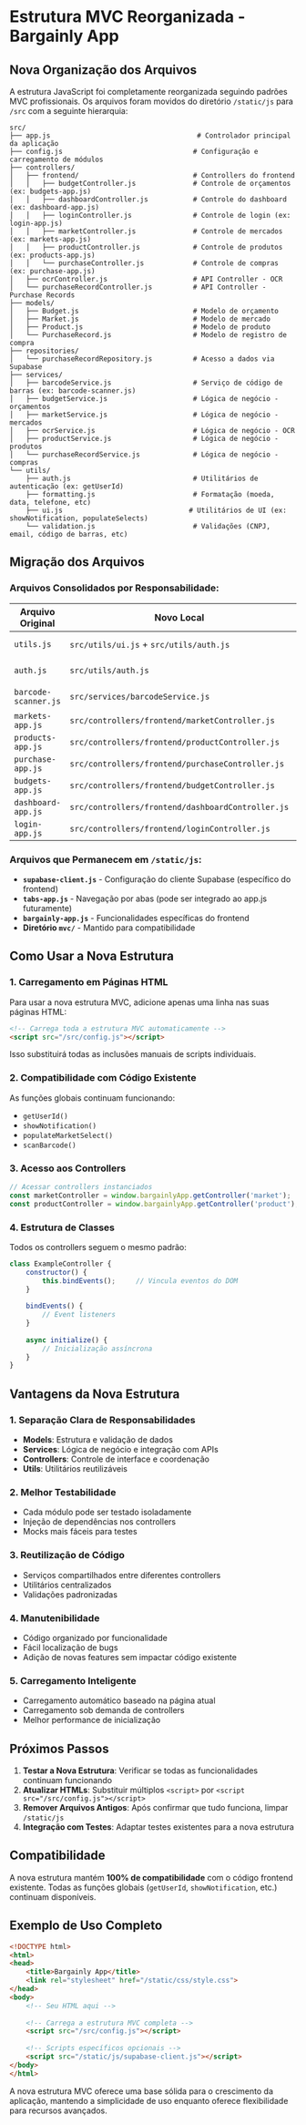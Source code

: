 # Estrutura MVC Reorganizada - Bargainly App

## Nova Organização dos Arquivos

A estrutura JavaScript foi completamente reorganizada seguindo padrões MVC profissionais. Os arquivos foram movidos do diretório `/static/js` para `/src` com a seguinte hierarquia:

```
src/
├── app.js                                    # Controlador principal da aplicação
├── config.js                                # Configuração e carregamento de módulos
├── controllers/
│   ├── frontend/                            # Controllers do frontend
│   │   ├── budgetController.js              # Controle de orçamentos (ex: budgets-app.js)
│   │   ├── dashboardController.js           # Controle do dashboard (ex: dashboard-app.js)
│   │   ├── loginController.js               # Controle de login (ex: login-app.js)
│   │   ├── marketController.js              # Controle de mercados (ex: markets-app.js)
│   │   ├── productController.js             # Controle de produtos (ex: products-app.js)
│   │   └── purchaseController.js            # Controle de compras (ex: purchase-app.js)
│   ├── ocrController.js                     # API Controller - OCR
│   └── purchaseRecordController.js          # API Controller - Purchase Records
├── models/
│   ├── Budget.js                            # Modelo de orçamento
│   ├── Market.js                            # Modelo de mercado
│   ├── Product.js                           # Modelo de produto
│   └── PurchaseRecord.js                    # Modelo de registro de compra
├── repositories/
│   └── purchaseRecordRepository.js          # Acesso a dados via Supabase
├── services/
│   ├── barcodeService.js                    # Serviço de código de barras (ex: barcode-scanner.js)
│   ├── budgetService.js                     # Lógica de negócio - orçamentos
│   ├── marketService.js                     # Lógica de negócio - mercados
│   ├── ocrService.js                        # Lógica de negócio - OCR
│   ├── productService.js                    # Lógica de negócio - produtos
│   └── purchaseRecordService.js             # Lógica de negócio - compras
└── utils/
    ├── auth.js                              # Utilitários de autenticação (ex: getUserId)
    ├── formatting.js                        # Formatação (moeda, data, telefone, etc)
    ├── ui.js                               # Utilitários de UI (ex: showNotification, populateSelects)
    └── validation.js                        # Validações (CNPJ, email, código de barras, etc)
```

## Migração dos Arquivos

### Arquivos Consolidados por Responsabilidade:

| Arquivo Original | Novo Local | Responsabilidade |
|------------------|------------|------------------|
| `utils.js` | `src/utils/ui.js` + `src/utils/auth.js` | Dividido por funcionalidade |
| `auth.js` | `src/utils/auth.js` | Autenticação unificada |
| `barcode-scanner.js` | `src/services/barcodeService.js` | Serviço especializado |
| `markets-app.js` | `src/controllers/frontend/marketController.js` | Controller MVC |
| `products-app.js` | `src/controllers/frontend/productController.js` | Controller MVC |
| `purchase-app.js` | `src/controllers/frontend/purchaseController.js` | Controller MVC |
| `budgets-app.js` | `src/controllers/frontend/budgetController.js` | Controller MVC |
| `dashboard-app.js` | `src/controllers/frontend/dashboardController.js` | Controller MVC |
| `login-app.js` | `src/controllers/frontend/loginController.js` | Controller MVC |

### Arquivos que Permanecem em `/static/js`:

- **`supabase-client.js`** - Configuração do cliente Supabase (específico do frontend)
- **`tabs-app.js`** - Navegação por abas (pode ser integrado ao app.js futuramente)
- **`bargainly-app.js`** - Funcionalidades específicas do frontend
- **Diretório `mvc/`** - Mantido para compatibilidade

## Como Usar a Nova Estrutura

### 1. Carregamento em Páginas HTML

Para usar a nova estrutura MVC, adicione apenas uma linha nas suas páginas HTML:

```html
<!-- Carrega toda a estrutura MVC automaticamente -->
<script src="/src/config.js"></script>
```

Isso substituirá todas as inclusões manuais de scripts individuais.

### 2. Compatibilidade com Código Existente

As funções globais continuam funcionando:
- `getUserId()`
- `showNotification()`
- `populateMarketSelect()`
- `scanBarcode()`

### 3. Acesso aos Controllers

```javascript
// Acessar controllers instanciados
const marketController = window.bargainlyApp.getController('market');
const productController = window.bargainlyApp.getController('product');
```

### 4. Estrutura de Classes

Todos os controllers seguem o mesmo padrão:

```javascript
class ExampleController {
    constructor() {
        this.bindEvents();     // Vincula eventos do DOM
    }
    
    bindEvents() {
        // Event listeners
    }
    
    async initialize() {
        // Inicialização assíncrona
    }
}
```

## Vantagens da Nova Estrutura

### 1. **Separação Clara de Responsabilidades**
- **Models**: Estrutura e validação de dados
- **Services**: Lógica de negócio e integração com APIs
- **Controllers**: Controle de interface e coordenação
- **Utils**: Utilitários reutilizáveis

### 2. **Melhor Testabilidade**
- Cada módulo pode ser testado isoladamente
- Injeção de dependências nos controllers
- Mocks mais fáceis para testes

### 3. **Reutilização de Código**
- Serviços compartilhados entre diferentes controllers
- Utilitários centralizados
- Validações padronizadas

### 4. **Manutenibilidade**
- Código organizado por funcionalidade
- Fácil localização de bugs
- Adição de novas features sem impactar código existente

### 5. **Carregamento Inteligente**
- Carregamento automático baseado na página atual
- Carregamento sob demanda de controllers
- Melhor performance de inicialização

## Próximos Passos

1. **Testar a Nova Estrutura**: Verificar se todas as funcionalidades continuam funcionando
2. **Atualizar HTMLs**: Substituir múltiplos `<script>` por `<script src="/src/config.js"></script>`
3. **Remover Arquivos Antigos**: Após confirmar que tudo funciona, limpar `/static/js`
4. **Integração com Testes**: Adaptar testes existentes para a nova estrutura

## Compatibilidade

A nova estrutura mantém **100% de compatibilidade** com o código frontend existente. Todas as funções globais (`getUserId`, `showNotification`, etc.) continuam disponíveis.

## Exemplo de Uso Completo

```html
<!DOCTYPE html>
<html>
<head>
    <title>Bargainly App</title>
    <link rel="stylesheet" href="/static/css/style.css">
</head>
<body>
    <!-- Seu HTML aqui -->
    
    <!-- Carrega a estrutura MVC completa -->
    <script src="/src/config.js"></script>
    
    <!-- Scripts específicos opcionais -->
    <script src="/static/js/supabase-client.js"></script>
</body>
</html>
```

A nova estrutura MVC oferece uma base sólida para o crescimento da aplicação, mantendo a simplicidade de uso enquanto oferece flexibilidade para recursos avançados.
